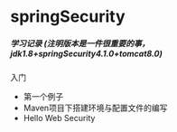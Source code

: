 # springSecurity
##### 学习记录 (注明版本是一件很重要的事，jdk1.8+springSecurity4.1.0+tomcat8.0)
入门
+ 第一个例子
 + Maven项目下搭建环境与配置文件的编写
 + Hello Web Security
 
